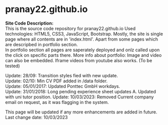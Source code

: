 # pranay22.github.io

**Site Code Description:**  
This is the source code repository for pranay22.github.io
Used technologies: HTML5, CSS3, JavaScript, Bootstrap.
Mostly, the site is single page where all contents are in 'index.html'. Apart from some pages which are descripbed in portfolio section.  
In portfolio section all pages are saperately deployed and onlz called upon the click on specific parts there. 
More info about portfolio: Image and video can also be embedded. Iframe videos from youtube also works. (To be tested)  

Update: 28/09: Transition styles fied with new update.  
Update: 02/10: Min CV PDF added in /data folder.  
Update: 05/01/2017: Updated Ponttec GmbH workdays.  
Update: 31/01/2018: Long pending experience sheet updates A. Updated with uni tutor position.
Update: 10/03/2023: Removed Current company email on request, as it was flagging in the system.   

This page will be updated if any more enhancements are added in future.  
Last change date: 10/03/2023  




